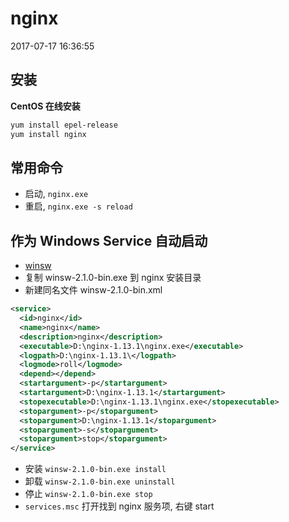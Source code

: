 # nginx

2017-07-17 16:36:55

## 安装

**CentOS 在线安装**

```bash
yum install epel-release
yum install nginx
```

## 常用命令

- 启动, `nginx.exe`
- 重启, `nginx.exe -s reload`

## 作为 Windows Service 自动启动

- [winsw](https://github.com/kohsuke/winsw)
- 复制 winsw-2.1.0-bin.exe 到 nginx 安装目录
- 新建同名文件 winsw-2.1.0-bin.xml

```xml
<service>
  <id>nginx</id>
  <name>nginx</name>
  <description>nginx</description>
  <executable>D:\nginx-1.13.1\nginx.exe</executable>
  <logpath>D:\nginx-1.13.1\</logpath>
  <logmode>roll</logmode>
  <depend></depend>
  <startargument>-p</startargument>
  <startargument>D:\nginx-1.13.1</startargument>
  <stopexecutable>D:\nginx-1.13.1\nginx.exe</stopexecutable>
  <stopargument>-p</stopargument>
  <stopargument>D:\nginx-1.13.1</stopargument>
  <stopargument>-s</stopargument>
  <stopargument>stop</stopargument>
</service>
```

- 安装 `winsw-2.1.0-bin.exe install`
- 卸载 `winsw-2.1.0-bin.exe uninstall`
- 停止 `winsw-2.1.0-bin.exe stop`
- `services.msc` 打开找到 nginx 服务项, 右键 start